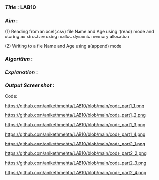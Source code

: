 ### ***Title*** : LAB10
### ***Aim*** : 
(1) Reading from an xcel(.csv) file Name and Age using r(read) mode and storing as structure using malloc dynamic memory allocation

(2) Writing to a file Name and Age using a(append) mode

### ***Algorithm*** :
### ***Explanation*** :
### ***Output Screenshot*** :
Code:

https://github.com/anikethmehta/LAB10/blob/main/code_part1_1.png

https://github.com/anikethmehta/LAB10/blob/main/code_part1_2.png

https://github.com/anikethmehta/LAB10/blob/main/code_part1_3.png

https://github.com/anikethmehta/LAB10/blob/main/code_part1_4.png

https://github.com/anikethmehta/LAB10/blob/main/code_part2_1.png

https://github.com/anikethmehta/LAB10/blob/main/code_part2_2.png

https://github.com/anikethmehta/LAB10/blob/main/code_part2_3.png

https://github.com/anikethmehta/LAB10/blob/main/code_part2_4.png

